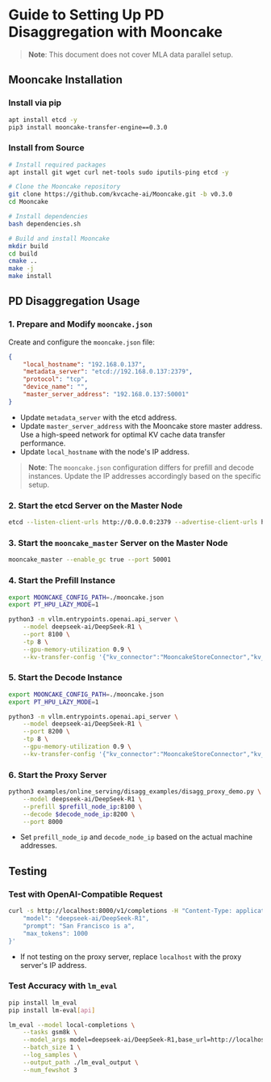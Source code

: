 # Guide to Setting Up PD Disaggregation with Mooncake

> **Note**: This document does not cover MLA data parallel setup.

## Mooncake Installation

### Install via pip

```bash
apt install etcd -y
pip3 install mooncake-transfer-engine==0.3.0
```

### Install from Source

```bash
# Install required packages
apt install git wget curl net-tools sudo iputils-ping etcd -y

# Clone the Mooncake repository
git clone https://github.com/kvcache-ai/Mooncake.git -b v0.3.0
cd Mooncake

# Install dependencies
bash dependencies.sh

# Build and install Mooncake
mkdir build
cd build
cmake ..
make -j
make install
```

## PD Disaggregation Usage

### 1. Prepare and Modify `mooncake.json`

Create and configure the `mooncake.json` file:

```json
{
    "local_hostname": "192.168.0.137",
    "metadata_server": "etcd://192.168.0.137:2379",
    "protocol": "tcp",
    "device_name": "",
    "master_server_address": "192.168.0.137:50001"
}
```

- Update `metadata_server` with the etcd address.
- Update `master_server_address` with the Mooncake store master address. Use a high-speed network for optimal KV cache data transfer performance.
- Update `local_hostname` with the node's IP address.

> **Note**: The `mooncake.json` configuration differs for prefill and decode instances. Update the IP addresses accordingly based on the specific setup.

### 2. Start the etcd Server on the Master Node

```bash
etcd --listen-client-urls http://0.0.0.0:2379 --advertise-client-urls http://localhost:2379 > etcd.log 2>&1 &
```

### 3. Start the `mooncake_master` Server on the Master Node

```bash
mooncake_master --enable_gc true --port 50001
```

### 4. Start the Prefill Instance

```bash
export MOONCAKE_CONFIG_PATH=./mooncake.json
export PT_HPU_LAZY_MODE=1 

python3 -m vllm.entrypoints.openai.api_server \
    --model deepseek-ai/DeepSeek-R1 \
    --port 8100 \
    -tp 8 \
    --gpu-memory-utilization 0.9 \
    --kv-transfer-config '{"kv_connector":"MooncakeStoreConnector","kv_role":"kv_producer"}'
```

### 5. Start the Decode Instance

```bash
export MOONCAKE_CONFIG_PATH=./mooncake.json
export PT_HPU_LAZY_MODE=1 

python3 -m vllm.entrypoints.openai.api_server \
    --model deepseek-ai/DeepSeek-R1 \
    --port 8200 \
    -tp 8 \
    --gpu-memory-utilization 0.9 \
    --kv-transfer-config '{"kv_connector":"MooncakeStoreConnector","kv_role":"kv_consumer"}'
```

### 6. Start the Proxy Server

```bash
python3 examples/online_serving/disagg_examples/disagg_proxy_demo.py \
    --model deepseek-ai/DeepSeek-R1 \
    --prefill $prefill_node_ip:8100 \
    --decode $decode_node_ip:8200 \
    --port 8000
```

- Set `prefill_node_ip` and `decode_node_ip` based on the actual machine addresses.

## Testing

### Test with OpenAI-Compatible Request

```bash
curl -s http://localhost:8000/v1/completions -H "Content-Type: application/json" -d '{
    "model": "deepseek-ai/DeepSeek-R1",
    "prompt": "San Francisco is a",
    "max_tokens": 1000
}'
```

- If not testing on the proxy server, replace `localhost` with the proxy server's IP address.

### Test Accuracy with `lm_eval`

```bash
pip install lm_eval
pip install lm-eval[api]

lm_eval --model local-completions \
    --tasks gsm8k \
    --model_args model=deepseek-ai/DeepSeek-R1,base_url=http://localhost:8000/v1/completions,num_concurrent=1 \
    --batch_size 1 \
    --log_samples \
    --output_path ./lm_eval_output \
    --num_fewshot 3
```
